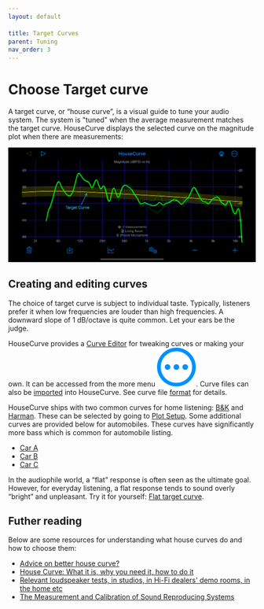 ```yaml
---
layout: default

title: Target Curves
parent: Tuning
nav_order: 3
---
```



# Choose Target curve

A target curve, or “house curve”, is a visual guide to tune your audio system.  The system is "tuned" when the average  measurement matches the target curve.  HouseCurve displays the selected curve on the magnitude plot when there are measurements:

![target curve](/assets/img/target_curve.png "Measurement compared to B&K target curve (yellow)")


## Creating and editing curves

The choice of target curve is subject to individual taste.  Typically, listeners prefer it when low frequencies are louder than high frequencies.  A  downward slope of 1 dB/octave is quite common.  Let your ears be the judge.

HouseCurve provides a [Curve Editor](../manual/curve_edit.md) for tweaking curves or making your own.  It can be accessed from the more menu <img src="/assets/img/more.png" alt="More" class="app-icon">.  Curve files can also be [imported](../manual/plot_setup.md#target-curve) into HouseCurve.  See curve file [format](../manual/file_formats.md#curves) for details.

HouseCurve ships with two common curves for home listening: [B&K](/curves/B&K.txt) and [Harman](/curves/Harman.txt).  These can be selected by going to [Plot Setup](../manual/plot_setup.md).  Some additional curves are provided below for automobiles.  These curves have significantly more bass which is common for automobile listing.

* [Car A](/curves/Car_A_web.txt)
* [Car B](/curves/Car_B_web.txt)
* [Car C](/curves/Car_C_web.txt)

In the audiophile world, a “flat” response is often seen as the ultimate goal.  However, for everyday listening, a flat response tends to sound overly “bright” and unpleasant.  Try it for yourself: [Flat target curve](/curves/flat.txt).


## Futher reading

Below are some resources for understanding what house curves do and how to choose them:

* [Advice on better house curve?](https://www.minidsp.com/forum/dirac-series-support/17523-advice-on-better-house-curve)
* [House Curve: What it is, why you need it, how to do it](https://www.hometheatershack.com/forums/rew-forum/96-house-curve-what-why-you-need-how-do.html)
* [Relevant loudspeaker tests, in studios, in Hi-Fi dealers' demo rooms, in the home etc](https://www.bksv.com/media/doc/17-197.pdf)
* [The Measurement and Calibration of Sound Reproducing Systems](http://www.aes.org/e-lib/browse.cfm?elib=17839)



